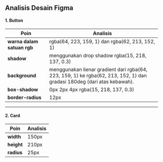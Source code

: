 ## Analisis Desain Figma

#### 1. Button

| Poin | Analisis |  
| ----------- | ----------- |  
| **warna dalam satuan rgb** | rgba(64, 223, 159, 1) dan rgba(62, 213, 152, 1) |  
| **shadow** | menggunakan drop shadow rgba(15, 218, 137, 0.3) |
| **background** | menggunakan lienar gradient dari rgba(64, 223, 159, 1) ke rgba(62, 213, 152, 1) dan gradasi 180deg (dari atas kebawah). |
| **box-shadow** | 0px  2px  4px  rgba(15, 218, 137, 0.3) |
| **border-radius** | 12px |

---
#### 2. Card

| Poin | Analisis |  
| ----------- | ----------- |  
| **width** | 150px |  
| **height** | 210px |
| **radius** | 25px |